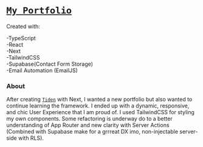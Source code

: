 # [`My Portfolio`](https://rossvasquez.me)

Created with:

-TypeScript<br/>
-React<br/>
-Next<br/>
-TailwindCSS<br/>
-Supabase(Contact Form Storage)<br/>
-Email Automation (EmailJS)

### About

After creating [`Tiden`](https://tiden-ai.netlify.app) with Next, I wanted a new portfolio but also wanted to continue learning the framework. I ended up with a dynamic, responsive, and chic User Experience that I am proud of. I used TailwindCSS for styling my own components. Some refactoring is underway do to a better understanding of App Router and new clarity with Server Actions (Combined with Supabase make for a grrreat DX imo, non-injectable server-side with RLS).
